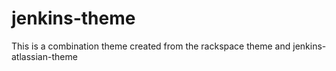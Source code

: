 jenkins-theme
=============

This is a combination theme created from the rackspace theme and jenkins-atlassian-theme
